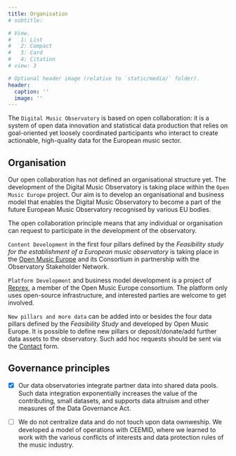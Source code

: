 ```yaml
---
title: Organisation
# subtitle:

# View.
#   1: List
#   2: Compact
#   3: Card
#   4: Citation
# view: 3

# Optional header image (relative to `static/media/` folder).
header:
  caption: ''
  image: ''
---
```


The `Digital Music Observatory` is based on open collaboration: it is a system of open data innovation and statistical data production that relies on goal-oriented yet loosely coordinated participants who interact to create actionable, high-quality data for the European music sector.

## Organisation
Our open collaboration has not defined an organisational structure yet. 
The development of the Digital Music Observatory is taking place within the `Open Music Europe` project.  Our aim is to develop an organisational and business model that enables the Digital Music Observatory to become a part of the future European Music Observatory recognised by various EU bodies.

The open collaboration principle means that any individual or organisation can request to participate in the development of the observatory.

`Content Development` in the first four pillars defined by the _Feasibility study for the establishment of a European music observatory_ is taking place in the [Open Music Europe](/project/open-music-europe) and its Consortium in partnership with the Observatory Stakeholder Network. 

`Platform Development` and business model development is a project of [Reprex](/authors/reprex), a member of the Open Music Europe consortium. The platform only uses open-source infrastructure, and interested parties are welcome to get involved.

`New pillars and more data` can be added into or besides the four data pillars defined by the _Feasibility Study_ and developed by Open Music Europe. It is possible to define new pillars or deposit/donate/add further data assets to the observatory. Such add hoc requests should be sent via the [Contact](https://music.dataobservatory.eu/#contact) form.

## Governance principles

- [x] Our data observatories integrate partner data into shared data pools. Such data integration exponentially increases the value of the contributing, small datasets, and supports data altruism and other measures of the Data Governance Act.
- [ ] We do not centralize data and do not touch upon data ownweship. We developed a model of operations with CEEMID, where we learned to work with the various conflicts of interests and data protection rules of the music industry.


